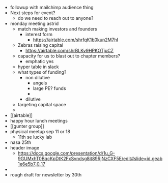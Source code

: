 - followup with mailchimp audience thing
- Next steps for event?
	- do we need to reach out to anyone?
- monday meeting astrid
	- match making investors and founders
		- interest form
			- https://airtable.com/shrfqK1b0kun2M7hI
	- Zebras raising capital
		- https://airtable.com/shrBLKv9HPKOTjuCZ
	- capacity for us to blast out to chapter members?
		- emphatic yes
	- hyper table in slack
	- what types of funding?
		- non dilutive
			- angels
			- large PE? funds
			-
		- dilutive
	- targeting capital space
	-
- [[airtable]]
- happy hour lunch meetings
- [[gunter group]]
- physical meetup sep 11 or 18
	- 11th se lucky lab
- nasa 25th
- header image
	- https://docs.google.com/presentation/d/1u_G-9GUMxhT0BqcKpDtK2FxSvndsg8it89RjNzCXF5E/edit#slide=id.geab1e6e5b7_0_17
-
- rough draft for newsletter by 30th